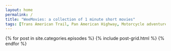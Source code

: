 ```yaml
---
layout: home
permalink: /
title: "WeeMovies: a collection of 1 minute short movies"
tags: [Trans American Trail, Pan American Highway, Motorcycle adventure]
---
```


<div class="tiles">
{% for post in site.categories.episodes %}
  {% include post-grid.html %}
{% endfor %}
</div><!-- /.tiles -->
